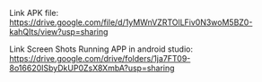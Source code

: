 Link APK file: https://drive.google.com/file/d/1yMWnVZRTOlLFiv0N3woM5BZ0-kahQIts/view?usp=sharing

Link Screen Shots Running APP in android studio: https://drive.google.com/drive/folders/1ja7FT09-8o16620ISbyDkUP0ZsX8XmbA?usp=sharing
